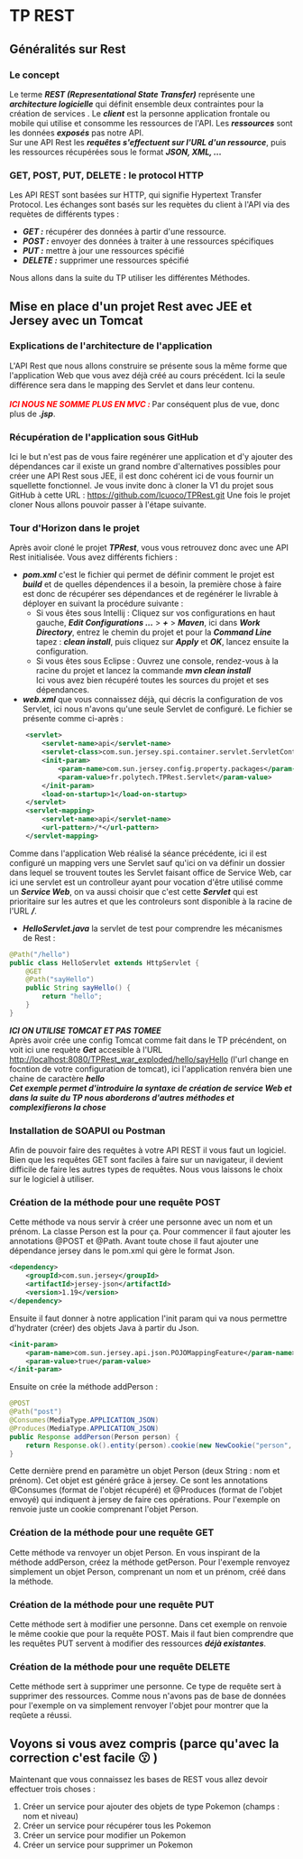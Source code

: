 # TP REST
## Généralités sur Rest
### Le concept
Le terme ***REST (Representational State Transfer)*** représente une ***architecture logicielle*** qui définit ensemble deux contraintes pour la création de services .
Le ***client*** est la personne application frontale ou mobile qui utilise et consomme les ressources de l'API.
Les ***ressources*** sont les données ***exposés*** pas notre API.
<br/> Sur une API Rest les ***requêtes s'effectuent sur l'URL d'un ressource***, puis les ressources récupérées sous le format ***JSON, XML, ...***

### GET, POST, PUT, DELETE : le protocol HTTP
Les API REST sont basées sur HTTP, qui signifie Hypertext Transfer Protocol.
Les échanges sont basés sur les requètes du client à l'API via des requètes de différents types :
* ***GET :*** récupérer des données à partir d'une ressource.
* ***POST :*** envoyer des données à traiter à une ressources spécifiques
* ***PUT :*** mettre à jour une ressources spécifié
* ***DELETE :*** supprimer une ressources spécifié

Nous allons dans la suite du TP utiliser les différentes Méthodes.
## Mise en place d'un projet Rest avec JEE et Jersey avec un Tomcat
### Explications de l'architecture de l'application
L'API Rest que nous allons construire se présente sous la même forme que l'application Web que vous avez déjà créé au cours précédent.
Ici la seule différence sera dans le mapping des Servlet et dans leur contenu.
<br/><br/>***<span style="color:red"> ICI NOUS NE SOMME PLUS EN MVC : </span>*** Par conséquent plus de vue, donc plus de ***.jsp***.

### Récupération de l'application sous GitHub
Ici le but n'est pas de vous faire regénérer une application et d'y ajouter des dépendances car il existe un grand nombre d'alternatives possibles pour créer une API Rest sous JEE, il est donc cohérent ici de vous fournir un squellette fonctionnel.
Je vous invite donc à cloner la V1 du projet sous GitHub à cette URL :  <https://github.com/lcuoco/TPRest.git>
Une fois le projet cloner Nous allons pouvoir passer à l'étape suivante.

### Tour d'Horizon dans le projet
Après avoir cloné le projet ***TPRest***, vous vous retrouvez donc avec une API Rest initialisée.
Vous avez différents fichiers :
* ***pom.xml*** c'est le fichier qui permet de définir comment le projet est ***build*** et de quelles dépendences il a besoin, la première chose à faire est donc de récupérer ses dépendances et de regénérer le livrable à déployer en suivant la procédure suivante :
    * Si vous êtes sous Intellij :
      Cliquez sur vos configurations en haut gauche, ***Edit Configurations ...*** > ***+*** > ***Maven***, ici dans ***Work Directory***, entrez le chemin du projet et pour la ***Command Line*** tapez : ***clean install***, puis cliquez sur ***Apply*** et ***OK***, lancez ensuite la configuration.
    * Si vous êtes sous Eclipse : Ouvrez une console, rendez-vous à la racine du projet et lancez la commande ***mvn clean install***
      <br/> Ici vous avez bien récupéré toutes les sources du projet et ses dépendances.
* ***web.xml*** que vous connaissez déjà, qui décris la configuration de vos Servlet, ici nous n'avons qu'une seule Servlet de configuré. Le fichier se présente comme ci-après :
```xml 
    <servlet>
        <servlet-name>api</servlet-name>
        <servlet-class>com.sun.jersey.spi.container.servlet.ServletContainer</servlet-class>
        <init-param>
            <param-name>com.sun.jersey.config.property.packages</param-name>
            <param-value>fr.polytech.TPRest.Servlet</param-value>
        </init-param>
        <load-on-startup>1</load-on-startup>
    </servlet>
    <servlet-mapping>
        <servlet-name>api</servlet-name>
        <url-pattern>/*</url-pattern>
    </servlet-mapping>
```
Comme dans l'application Web réalisé la séance précédente, ici il est configuré un mapping vers une Servlet sauf qu'ici on va définir un dossier dans lequel se trouvent toutes les Servlet faisant office de Service Web, car ici une servlet est un controlleur ayant pour vocation d'être utilisé comme un ***Service Web***, on va aussi choisir que c'est cette ***Servlet*** qui est prioritaire sur les autres et que les controleurs sont disponible à la racine de l'URL ***/***.
* ***HelloServlet.java*** la servlet de test pour comprendre les mécanismes de Rest :
```java
@Path("/hello")
public class HelloServlet extends HttpServlet {
    @GET
    @Path("sayHello")
    public String sayHello() {
        return "hello";
    }
}
```
***ICI ON UTILISE TOMCAT ET PAS TOMEE***<br/>
Après avoir crée une config Tomcat comme fait dans le TP précéndent, on voit ici une requète ***Get*** accesible à l'URL <http://localhost:8080/TPRest_war_exploded/hello/sayHello> (l'url change en focntion de votre configuration de tomcat), ici l'application renvéra bien une chaine de caractère ***hello*** <br/>
***Cet exemple permet d'introduire la syntaxe de création de service Web et dans la suite du TP nous aborderons d'autres méthodes et complexifierons la chose***

### Installation de SOAPUI ou Postman
Afin de pouvoir faire des requêtes à votre API REST il vous faut un logiciel.
Bien que les requêtes GET sont faciles à faire sur un navigateur, il devient difficile de faire les autres types de requêtes.
Nous vous laissons le choix sur le logiciel à utiliser.

### Création de la méthode pour une requête POST
Cette méthode va nous servir à créer une personne avec un nom et un prénom.
La classe Person est la pour ça.
Pour commencer il faut ajouter les annotations @POST et @Path.
Avant toute chose il faut ajouter une dépendance jersey dans le pom.xml qui gère le format Json.
```xml
<dependency>
    <groupId>com.sun.jersey</groupId>
    <artifactId>jersey-json</artifactId>
    <version>1.19</version>
</dependency>
```
Ensuite il faut donner à notre application l'init param qui va nous permettre d'hydrater (créer) des objets Java à partir du Json.
```xml
<init-param>
    <param-name>com.sun.jersey.api.json.POJOMappingFeature</param-name>
    <param-value>true</param-value>
</init-param>
```
Ensuite on crée la méthode addPerson :
```java
@POST
@Path("post")
@Consumes(MediaType.APPLICATION_JSON)
@Produces(MediaType.APPLICATION_JSON)
public Response addPerson(Person person) {
    return Response.ok().entity(person).cookie(new NewCookie("person", person.toString())).build();
}
```
Cette dernière prend en paramètre un objet Person (deux String : nom et prénom). Cet objet est généré grâce à jersey.
Ce sont les annotations @Consumes (format de l'objet récupéré) et @Produces (format de l'objet envoyé) qui indiquent à jersey de faire ces opérations.
Pour l'exemple on renvoie juste un cookie comprenant l'objet Person.

### Création de la méthode pour une requête GET
Cette méthode va renvoyer un objet Person.
En vous inspirant de la méthode addPerson, créez la méthode getPerson.
Pour l'exemple renvoyez simplement un objet Person, comprenant un nom et un prénom, créé dans la méthode.

### Création de la méthode pour une requête PUT
Cette méthode sert à modifier une personne.
Dans cet exemple on renvoie le même cookie que pour la requête POST. 
Mais il faut bien comprendre que les requêtes PUT servent à modifier des ressources ***déjà existantes***.

### Création de la méthode pour une requête DELETE
Cette méthode sert à supprimer une personne.
Ce type de requête sert à supprimer des ressources.
Comme nous n'avons pas de base de données pour l'exemple on va simplement renvoyer l'objet pour montrer que la reqûete a réussi.

## Voyons si vous avez compris (parce qu'avec la correction c'est facile :kissing: )
Maintenant que vous connaissez les bases de REST vous allez devoir effectuer trois choses :
1. Créer un service pour ajouter des objets de type Pokemon (champs : nom et niveau)
2. Créer un service pour récupérer tous les Pokemon
3. Créer un service pour modifier un Pokemon
4. Créer un service pour supprimer un Pokemon
